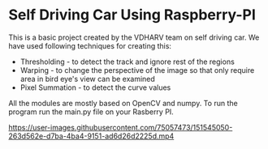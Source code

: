 # Self Driving Car Using Raspberry-PI

This is a basic project created by the VDHARV team on self driving car. We have used following techniques for creating this:

* Thresholding - to detect the track and ignore rest of the regions 
* Warping - to change the perspective of the image so that only require area in bird eye's view can be examined 
* Pixel Summation - to detect the curve values

All the modules are mostly based on OpenCV and numpy. To run the program run the main.py file on your Rasberry PI. 


https://user-images.githubusercontent.com/75057473/151545050-263d562e-d7ba-4ba4-9151-ad6d26d2225d.mp4

